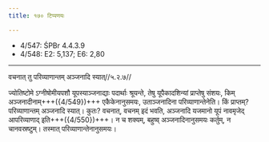 ```yaml
---
title: १७० टिप्पणयः

---
```

- 4/547: ŚPBr 4.4.3.9
- 4/548: E2: 5,137; E6: 2,80

____________________________________________


वचनात् तु परिव्याणान्तम् अञ्जनादि स्यात्//५.२.७//

ज्योतिष्टोमे ऽग्नीषोमीयपशौ यूपस्याञ्जनाद्याः पदार्थाः श्रूयन्ते, तेषु यूपैकादशिन्यां प्राप्तेषु संशयः, किम् अञ्जनादीनाम्+++({4/549})+++ एकैकेनानुसमयः, उताञ्जनादिना परिव्याणान्तेनेति। किं प्राप्तम्? परिव्याणान्तम् अञ्जनादि स्यात्। कुतः? वचनात्, वचनम् इदं भवति, अञ्जनादि यजमानो यूपं नावमृजेद् आपरिव्याणाद् इति+++({4/550})+++। न च शक्यम्, बहुष्व् अञ्जनादिनानुसमयः कर्तुम्, न चानवस्रष्टुम्। तस्मात् परिव्याणान्तेनानुसमयः।